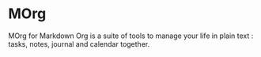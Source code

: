 # MOrg
MOrg for Markdown Org is a suite of tools to manage your life in plain text : tasks, notes, journal and calendar together. 

